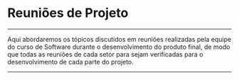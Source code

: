 # Reuniões de Projeto

___________________________________________________________________________________

Aqui abordaremos os tópicos discutidos em reuniões realizadas pela equipe do curso de Software durante o desenvolvimento do produto final, de modo que todas as reuniões de cada setor para sejam verificadas para o desenvolvimento de cada parte do projeto.
___________________________________________________________________________________